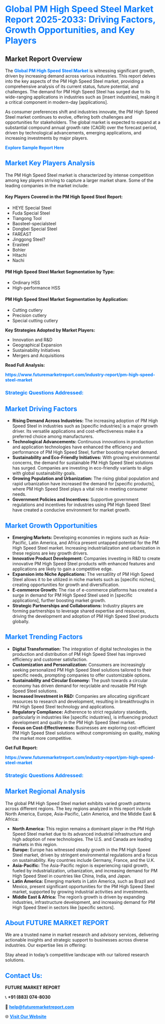 <h1 style="color: #007BFF;">Global PM High Speed Steel Market Report 2025-2033: Driving Factors, Growth Opportunities, and Key Players</h1>

<section id="overview">
<h2>Market Report Overview</h2>
<p>The <a href="https://www.futuremarketreport.com/industry-report/pm-high-speed-steel-market" style="color: #007BFF; text-decoration: none;"><strong>Global PM High Speed Steel Market</strong></a> is witnessing significant growth, driven by increasing demand across various industries. This report delves into the key aspects of the PM High Speed Steel market, providing a comprehensive analysis of its current status, future potential, and challenges. The demand for PM High Speed Steel has surged due to its wide-ranging applications in industries such as [insert industries], making it a critical component in modern-day [applications].</p>
<p>As consumer preferences shift and industries innovate, the PM High Speed Steel market continues to evolve, offering both challenges and opportunities for stakeholders. The global market is expected to expand at a substantial compound annual growth rate (CAGR) over the forecast period, driven by technological advancements, emerging applications, and increasing investments by major players.</p>
</section>

<section id="overview">
<p><a href="https://www.futuremarketreport.com/request-sample/reportId=106092" style="color: #007BFF; text-decoration: none;"><strong>Explore Sample Report Here</strong></a></p>
</section>

<section id="key-players">
<h2 style="color: #007BFF;">Market Key Players Analysis</h2>
<p>The PM High Speed Steel market is characterized by intense competition among key players striving to capture a larger market share. Some of the leading companies in the market include:</p>
<h4>Key Players Covered in the PM High Speed Steel Report:</h4>
<ul><li>HEYE Special Steel</li><li>Fuda Special Steel</li><li>Tiangong Tool</li><li>Baosteel-specialsteel</li><li>Dongbei Special Steel</li><li>FAREAST</li><li>Jinggong Steel?</li><li>Erasteel</li><li>Bohler</li><li>Hitachi</li><li>Nachi</li></ul>
<h4>PM High Speed Steel Market Segmentation by Type:</h4>
<ul><li>Ordinary HSS</li><li>High-performance HSS</li></ul>

<h4>PM High Speed Steel Market Segmentation by Application:</h4>
<ul><li>Cutting cutlery</li><li>Precision cutlery</li><li>Special cutting cutlery</li></ul>
<p><strong>Key Strategies Adopted by Market Players:</strong></p>
<ul>
<li>Innovation and R&D</li>
<li>Geographical Expansion</li>
<li>Sustainability Initiatives</li>
<li>Mergers and Acquisitions</li>
</ul>
</section>

<section>
<p><strong>Read Full Analysis: </strong></p><a href="https://www.futuremarketreport.com/industry-report/pm-high-speed-steel-market" style="color: #007BFF; text-decoration: none;"><strong>https://www.futuremarketreport.com/industry-report/pm-high-speed-steel-market</strong></a>
<h3 style="color: #007BFF;">Strategic Questions Addressed:</h3>
</section>

<section id="driving-factors">
<h2 style="color: #007BFF;">Market Driving Factors</h2>
<ul>
<li><strong>Rising Demand Across Industries:</strong> The increasing adoption of PM High Speed Steel in industries such as [specific industries] is a major growth driver. Its versatile applications and cost-effectiveness make it a preferred choice among manufacturers.</li>
<li><strong>Technological Advancements:</strong> Continuous innovations in production and application technologies have enhanced the efficiency and performance of PM High Speed Steel, further boosting market demand.</li>
<li><strong>Sustainability and Eco-Friendly Initiatives:</strong> With growing environmental concerns, the demand for sustainable PM High Speed Steel solutions has surged. Companies are investing in eco-friendly variants to align with global sustainability goals.</li>
<li><strong>Growing Population and Urbanization:</strong> The rising global population and rapid urbanization have increased the demand for [specific products], where PM High Speed Steel plays a vital role in meeting consumer needs.</li>
<li><strong>Government Policies and Incentives:</strong> Supportive government regulations and incentives for industries using PM High Speed Steel have created a conducive environment for market growth.</li>
</ul>
</section>

<section id="growth-opportunities">
<h2 style="color: #007BFF;">Market Growth Opportunities</h2>
<ul>
<li><strong>Emerging Markets:</strong> Developing economies in regions such as Asia-Pacific, Latin America, and Africa present untapped potential for the PM High Speed Steel market. Increasing industrialization and urbanization in these regions are key growth drivers.</li>
<li><strong>Innovative Product Development:</strong> Companies investing in R&D to create innovative PM High Speed Steel products with enhanced features and applications are likely to gain a competitive edge.</li>
<li><strong>Expansion into Niche Applications:</strong> The versatility of PM High Speed Steel allows it to be utilized in niche markets such as [specific niches], creating opportunities for growth and diversification.</li>
<li><strong>E-commerce Growth:</strong> The rise of e-commerce platforms has created a surge in demand for PM High Speed Steel used in [specific applications], further boosting market growth.</li>
<li><strong>Strategic Partnerships and Collaborations:</strong> Industry players are forming partnerships to leverage shared expertise and resources, driving the development and adoption of PM High Speed Steel products globally.</li>
</ul>
</section>

<section id="trending-factors">
<h2 style="color: #007BFF;">Market Trending Factors</h2>
<ul>
<li><strong>Digital Transformation:</strong> The integration of digital technologies in the production and distribution of PM High Speed Steel has improved efficiency and customer satisfaction.</li>
<li><strong>Customization and Personalization:</strong> Consumers are increasingly seeking personalized PM High Speed Steel solutions tailored to their specific needs, prompting companies to offer customizable options.</li>
<li><strong>Sustainability and Circular Economy:</strong> The push towards a circular economy has driven demand for recyclable and reusable PM High Speed Steel solutions.</li>
<li><strong>Increased Investment in R&D:</strong> Companies are allocating significant resources to research and development, resulting in breakthroughs in PM High Speed Steel technology and applications.</li>
<li><strong>Regulatory Compliance:</strong> Adherence to strict regulatory standards, particularly in industries like [specific industries], is influencing product development and quality in the PM High Speed Steel market.</li>
<li><strong>Focus on Cost-Effectiveness:</strong> Businesses are exploring cost-efficient PM High Speed Steel solutions without compromising on quality, making the market more competitive.</li>
</ul>
</section>

<section>
<p><strong>Get Full Report: </strong></p><a href="https://www.futuremarketreport.com/industry-report/pm-high-speed-steel-market" style="color: #007BFF; text-decoration: none;"><strong>https://www.futuremarketreport.com/industry-report/pm-high-speed-steel-market</strong></a>
<h3 style="color: #007BFF;">Strategic Questions Addressed:</h3>
</section>


<section id="regional-analysis">
<h2 style="color: #007BFF;">Market Regional Analysis</h2>
<p>The global PM High Speed Steel market exhibits varied growth patterns across different regions. The key regions analyzed in this report include North America, Europe, Asia-Pacific, Latin America, and the Middle East & Africa:</p>
<ul>
<li><strong>North America:</strong> This region remains a dominant player in the PM High Speed Steel market due to its advanced industrial infrastructure and high adoption of new technologies. The U.S. and Canada are leading markets in this region.</li>
<li><strong>Europe:</strong> Europe has witnessed steady growth in the PM High Speed Steel market, driven by stringent environmental regulations and a focus on sustainability. Key countries include Germany, France, and the U.K.</li>
<li><strong>Asia-Pacific:</strong> The Asia-Pacific region is experiencing rapid growth, fueled by industrialization, urbanization, and increasing demand for PM High Speed Steel in countries like China, India, and Japan.</li>
<li><strong>Latin America:</strong> Emerging markets in Latin America, such as Brazil and Mexico, present significant opportunities for the PM High Speed Steel market, supported by growing industrial activities and investments.</li>
<li><strong>Middle East & Africa:</strong> The region’s growth is driven by expanding industries, infrastructure development, and increasing demand for PM High Speed Steel in sectors like [specific sectors].</li>
</ul>
</section>

<footer>
<h2 style="color: #007BFF;">About FUTURE MARKET REPORT</h2>
<p>We are a trusted name in market research and advisory services, delivering actionable insights and strategic support to businesses across diverse industries. Our expertise lies in offering:</p>

<p>Stay ahead in today’s competitive landscape with our tailored research solutions.</p>

<h2 style="color: #007BFF;">Contact Us:</h2>
<p><strong>FUTURE MARKET REPORT</strong></p>
<p>📞 <strong>+91 (883) 074-8030</strong></p>
<p>📧 <strong><a href="mailto:help@futuremarketreport.com" style="color: #007BFF;">help@futuremarketreport.com</a></strong></p>
<p>🌐 <strong><a href="https://www.futuremarketreport.com/" style="color: #007BFF;">Visit Our Website</a></strong></p>
</footer>